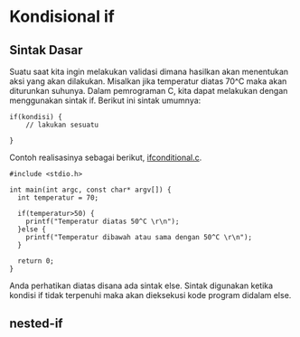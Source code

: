 # Kondisional if

## Sintak Dasar
Suatu saat kita ingin melakukan validasi dimana hasilkan akan menentukan aksi yang akan dilakukan. Misalkan jika temperatur diatas 70^C maka akan diturunkan suhunya. Dalam pemrograman C, kita dapat melakukan dengan menggunakan sintak if. Berikut ini sintak umumnya:

    if(kondisi) {
        // lakukan sesuatu

    }


Contoh realisasinya sebagai berikut, [ifconditional.c](../src/ifconditional.c).

    #include <stdio.h>

    int main(int argc, const char* argv[]) {
      int temperatur = 70;

      if(temperatur>50) {
        printf("Temperatur diatas 50^C \r\n");
      }else {
        printf("Temperatur dibawah atau sama dengan 50^C \r\n");
      }

      return 0;
    }

Anda perhatikan diatas disana ada sintak else. Sintak digunakan ketika kondisi if tidak terpenuhi maka akan dieksekusi kode program didalam else.


## nested-if